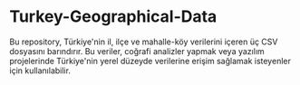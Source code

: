 # Turkey-Geographical-Data
Bu repository, Türkiye'nin il, ilçe ve mahalle-köy verilerini içeren üç CSV dosyasını barındırır. Bu veriler, coğrafi analizler yapmak veya yazılım projelerinde Türkiye'nin yerel düzeyde verilerine erişim sağlamak isteyenler için kullanılabilir.
